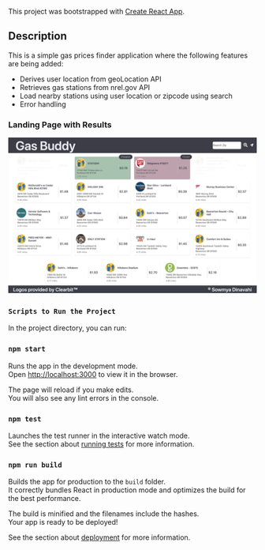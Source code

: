This project was bootstrapped with [Create React App](https://github.com/facebook/create-react-app).

## Description

This is a simple gas prices finder application where the following features are being added:

- Derives user location from geoLocation API
- Retrieves gas stations from nrel.gov API
- Load nearby stations using user location or zipcode using search 
- Error handling


### Landing Page with Results 

![Results Image](/public/landing-page.png)

### `Scripts to Run the Project`

In the project directory, you can run:

### `npm start`

Runs the app in the development mode.<br />
Open [http://localhost:3000](http://localhost:3000) to view it in the browser.

The page will reload if you make edits.<br />
You will also see any lint errors in the console.

### `npm test`

Launches the test runner in the interactive watch mode.<br />
See the section about [running tests](https://facebook.github.io/create-react-app/docs/running-tests) for more information.

### `npm run build`

Builds the app for production to the `build` folder.<br />
It correctly bundles React in production mode and optimizes the build for the best performance.

The build is minified and the filenames include the hashes.<br />
Your app is ready to be deployed!

See the section about [deployment](https://facebook.github.io/create-react-app/docs/deployment) for more information.

